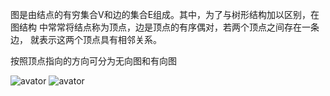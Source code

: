 

图是由结点的有穷集合V和边的集合E组成。其中，为了与树形结构加以区别，在图结构
中常常将结点称为顶点，边是顶点的有序偶对，若两个顶点之间存在一条边，
就表示这两个顶点具有相邻关系。

按照顶点指向的方向可分为无向图和有向图

![avator](./img/图-1.png)
![avator](./img/图-2.png)



